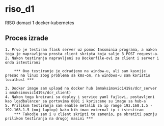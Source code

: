 # riso_d1
RISO domaci 1 docker-kubernetes
## Proces izrade
    1. Prvo je testiran flask server uz pomoc Insominia programa, a nakon toga je napravljena prosta client skripta koja salje 3 POST request-a.
    2. Nakon testiranja napravljeni su Dockerfile-ovi za client i server i onda istestirani
    
        *** Ovo testiranje je odradjeno na window-u, ali sam kasnije presao na linux zbog problema sa k8s-om, na windows-u sam koristio localhost ***
        
    3. Docker image sam upload na docker hub (mmaksimovic1419s/dcr_server i mmaksimovic1419s/dcr_client)
    4. Nakon toga kreirani su deploy i service yaml fajlovi, postavljeni kao loadbalancer sa portovima 8081 i koriscene su image sa hub-a
    5. Prilikom testiranja sam enable metalib za ip range 192.168.1.5 - 192.168.1.5 (moj laptop) kako bih imao external ip i istestirao
        *** Takodje sam i u client skripti to zamenio, pa obratiti paznju prilikom testiranja na drugoj masini ***
        
